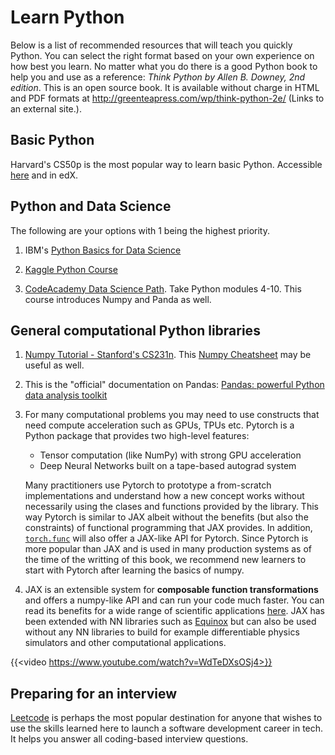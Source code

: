 
# Learn Python

Below is a list of recommended resources that will teach you quickly Python. You can select the right format based on your own experience on how best you learn. No matter what you do there is a good Python book to help you and use as a reference:  _Think Python by Allen B. Downey, 2nd edition_. This is an open source book. It is available without charge in HTML and PDF formats at http://greenteapress.com/wp/think-python-2e/ (Links to an external site.).

## Basic Python

Harvard's CS50p is the most popular way to learn basic Python. Accessible [here](https://cs50.harvard.edu/python/2022/) and in edX. 


## Python and Data Science 

The following are your options with 1 being the highest priority. 

1. IBM's [Python Basics for Data Science](https://www.edx.org/course/python-basics-for-data-science)

2. [Kaggle Python Course](https://www.kaggle.com/learn/python)

3. [CodeAcademy Data Science Path](https://www.codecademy.com/learn/paths/data-science). Take Python modules 4-10. This course introduces Numpy and Panda as well. 


## General computational Python libraries

1. [Numpy Tutorial - Stanford's CS231n](http://cs231n.github.io/python-numpy-tutorial/). This [Numpy Cheatsheet](https://s3.amazonaws.com/assets.datacamp.com/blog_assets/Numpy_Python_Cheat_Sheet.pdf) may be useful as well.

2. This is the "official" documentation on Pandas:  [Pandas: powerful Python data analysis toolkit](https://pandas.pydata.org/pandas-docs/stable/pandas.pdf)

3. For many computational problems you may need to use constructs that need compute acceleration such as GPUs, TPUs etc.  Pytorch is a Python package that provides two high-level features: 

    - Tensor computation (like NumPy) with strong GPU acceleration
    - Deep Neural Networks built on a tape-based autograd system

    Many practitioners use Pytorch to prototype a from-scratch implementations and understand how a new concept works without necessarily using the clases and functions provided by the library. This way Pytorch is similar to JAX albeit without the benefits (but also the constraints) of functional programming that JAX provides. In addition, [`torch.func`](https://pytorch.org/blog/pytorch-2.0-release/#stable-features) will also offer a JAX-like API for Pytorch. Since Pytorch is more popular than JAX and is used in many production systems as of the time of the writting of this book, we recommend new learners to start with Pytorch after learning the basics of numpy. 

4. JAX is an extensible system for **composable function transformations** and offers a numpy-like API and can run your code much faster. You can read its benefits for a wide range of scientific applications [here](https://github.com/google/jax). JAX has been extended with NN libraries such as [Equinox](https://github.com/patrick-kidger/equinox) but can also be used without any NN libraries to build for example differentiable physics simulators and other computational applications. 


{{<video https://www.youtube.com/watch?v=WdTeDXsOSj4>}}


## Preparing for an interview

[Leetcode](https://leetcode.com/) is perhaps the most popular destination for anyone that wishes to use the skills learned here to launch a software development career in tech. It helps you answer all coding-based interview questions. 